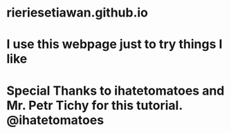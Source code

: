 # rieriesetiawan.github.io
# I use this webpage just to try things I like
# Special Thanks to ihatetomatoes and Mr. Petr Tichy for this tutorial. @ihatetomatoes
